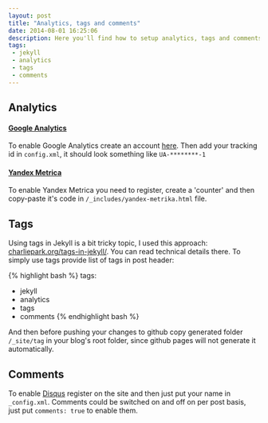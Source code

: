 ```yaml
---
layout: post
title: "Analytics, tags and comments"
date: 2014-08-01 16:25:06
description: Here you'll find how to setup analytics, tags and comments for your blog
tags:
 - jekyll
 - analytics
 - tags
 - comments
---
```


## Analytics
 
#### [Google Analytics](http://www.google.com/analytics/)

To enable Google Analytics create an account [here](https://analytics.google.com). Then add your tracking id in `config.xml`, it should look something like `UA-********-1`
 
#### [Yandex Metrica](http://metrica.yandex.com)
 
To enable Yandex Metrica you need to register, create a 'counter' and then copy-paste it's code in `/_includes/yandex-metrika.html` file.

## Tags

Using tags in Jekyll is a bit tricky topic, I used this approach: [charliepark.org/tags-in-jekyll/](http://charliepark.org/tags-in-jekyll/). You can read technical details there. To simply use tags provide list of tags in post header:

{% highlight bash %}
tags:
 - jekyll
 - analytics
 - tags
 - comments
{% endhighlight bash %}

And then before pushing your changes to github copy generated folder `/_site/tag` in your blog's root folder, since github pages will not generate it automatically.

## Comments

To enable [Disqus](http://disqus.com) register on the site and then just put your name in `_config.xml`. Comments could be switched on and off on per post basis, just put `comments: true` to enable them.
